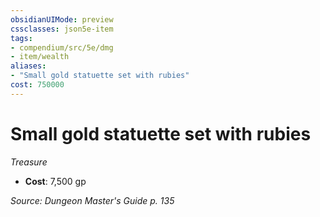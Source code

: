 ```yaml
---
obsidianUIMode: preview
cssclasses: json5e-item
tags:
- compendium/src/5e/dmg
- item/wealth
aliases: 
- "Small gold statuette set with rubies"
cost: 750000
---
```

# Small gold statuette set with rubies
*Treasure*  

- **Cost**: 7,500 gp

*Source: Dungeon Master's Guide p. 135*